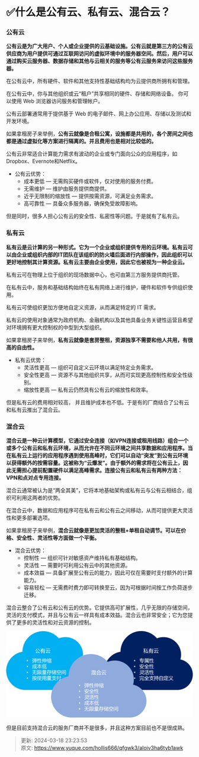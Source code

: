 # ✅什么是公有云、私有云、混合云？

### 公有云


**公有云是为广大用户、个人或企业提供的云基础设施。公有云就是第三方的公有云供应商为用户提供可通过互联网访问的虚拟环境中的服务器空间。然后，用户可以通过购买云服务器、数据存储和其他与云相关的服务等公有云服务来访问这些服务器。**



在公有云中，所有硬件、软件和其他支持性基础结构均为云提供商所拥有和管理。



在公有云中，你与其他组织或云“租户”共享相同的硬件、存储和网络设备。 你可以使用 Web 浏览器访问服务和管理帐户。



公有云部署通常用于提供基于 Web 的电子邮件、网上办公应用、存储以及测试和开发环境。



如果拿租房子来举例，**公有云就像是合租公寓，设施都是共用的，各个房间之间也都是通过虚拟化等方案进行隔离的。并且费用也是相对比较低的。**  


公有云非常适合计算能力需求有波动的企业或专门面向公众的应用程序，如Dropbox、Evernote和Netflix。

+ 公有云优势：
    - 成本更低 — 无需购买硬件或软件，仅对使用的服务付费。
    - 无需维护 — 维护由服务提供商提供。
    - 近乎无限制的缩放性 — 提供按需资源，可满足业务需求。
    - 高可靠性 — 具备众多服务器，确保免受故障影响。

但是同时，很多人担心公有云的安全性、私密性等问题。于是就有了私有云。

### 私有云
**私有云是云计算的另一种形式。它为一个企业或组织提供专用的云环境。私有云可以由企业或组织内部的IT团队在该组织的防火墙后面进行内部操作，因此组织可以更好地控制其计算资源。私有云主要由企业使用，因此它也被视为一种企业云。**



私有云可在物理上位于组织的现场数据中心，也可由第三方服务提供商托管。



在私有云中，服务和基础结构始终在私有网络上进行维护，硬件和软件专供组织使用。



私有云可使组织更加方便地自定义资源，从而满足特定的 IT 需求。



私有云的使用对象通常为政府机构、金融机构以及其他具备业务关键性运营且希望对环境拥有更大控制权的中型到大型组织。



如果拿租房子来举例，**私有云就像是套房整租，资源独享不需要和他人共用，有很高的自由性。**  


+ 私有云优势：
    - 灵活性更高 — 组织可自定义云环境以满足特定业务需求。
    - 安全性更高 — 资源不与其他组织共享，从而可实现更高控制性和安全性级别。
    - 缩放性更高 — 私有云仍然具有公有云的缩放性和效率。

但是私有云的费用相对较高， 并且维护成本也不低。于是有的厂商结合了公有云和私有云推出了混合云。



### 混合云
**混合云是一种云计算模型，它通过安全连接（如VPN连接或租用线路）组合一个或多个公有云和私有云环境，从而允许在不同云环境之间共享数据和应用程序。当在私有云上运行的应用程序遇到使用高峰时，它们可以自动“突发”到公有云环境以获得额外的按需容量。这被称为“云爆发”。由于额外的需求将在公有云上，因此无需担心提前配置硬件以满足高峰需求。连接公有云和私有云有两种方法：VPN和点对点专用连接。**



混合云通常被认为是“两全其美”，它将本地基础架构或私有云与公有云相结合，组织可利用这两者的优势。



在混合云中，数据和应用程序可在私有云和公有云之间移动，从而可提供更大灵活性和更多部署选项。



如果拿租房子来举例，**混合云就像是更加灵活的整租+单租自动调节。可以在价格、安全性、灵活性等方面做一个平衡。**  


+ 混合云优势：
    - 控制性 — 组织可针对敏感资产维持私有基础结构。
    - 灵活性 — 需要时可利用公有云中的其他资源。
    - 成本效益 — 具备扩展至公有云的能力，因此可仅在需要时支付额外的计算能力。
    - 容易轻松 — 无需费时费力即可转换至云，因为可根据时间按工作负荷逐步迁移。

混合云整合了公有云和公有云的优势。它提供高可扩展性，几乎无限的存储空间，灵活的支付模式，并且与公有云一样具有成本效益。混合云也非常安全；它为您提供了更多的灵活性和对云资源的控制。





![1672144385715-782104ff-4424-49da-a9ee-04c4b6ff6dd1.jpeg](./img/75HtG0mPv8sP4b1V/1672144385715-782104ff-4424-49da-a9ee-04c4b6ff6dd1-620437.jpeg)

但是目前支持混合云的服务厂商并不是很多，并且这种方案目前也不是很成熟。



> 更新: 2024-03-18 23:23:53  
> 原文: <https://www.yuque.com/hollis666/qfgwk3/aloiv3ha6tyb1awk>